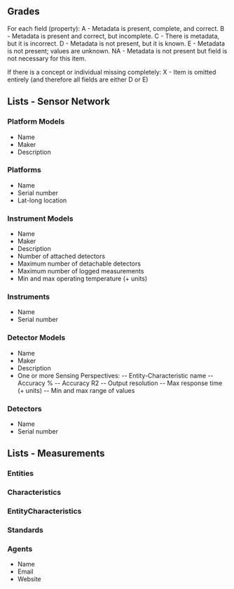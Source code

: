 ## Grades
For each field (property):
A - Metadata is present, complete, and correct.
B - Metadata is present and correct, but incomplete.
C - There is metadata, but it is incorrect.
D - Metadata is not present, but it is known.
E - Metadata is not present; values are unknown.
NA - Metadata is not present but field is not necessary for this item.

If there is a concept or individual missing completely:
X - Item is omitted entirely (and therefore all fields are either D or E)

## Lists - Sensor Network
### Platform Models
- Name
- Maker
- Description
### Platforms
- Name
- Serial number
- Lat-long location
### Instrument Models
- Name
- Maker
- Description
- Number of attached detectors
- Maximum number of detachable detectors
- Maximum number of logged measurements
- Min and max operating temperature (+ units)
### Instruments
- Name
- Serial number
### Detector Models
- Name
- Maker
- Description
- One or more Sensing Perspectives:
-- Entity-Characteristic name
-- Accuracy %
-- Accuracy R2
-- Output resolution
-- Max response time (+ units)
-- Min and max range of values
### Detectors
- Name
- Serial number

## Lists - Measurements
### Entities
### Characteristics
### EntityCharacteristics
### Standards
### Agents
- Name
- Email
- Website